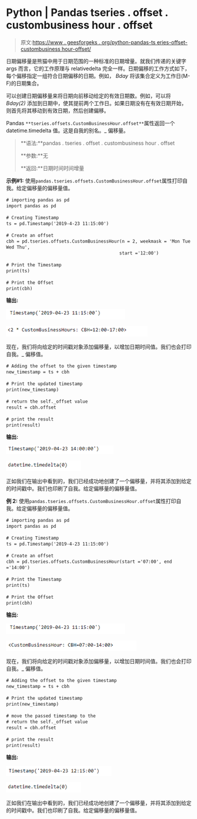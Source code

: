# Python | Pandas tseries . offset . custombusiness hour . offset

> 原文:[https://www . geesforgeks . org/python-pandas-ts eries-offset-custombusiness hour-offset/](https://www.geeksforgeeks.org/python-pandas-tseries-offsets-custombusinesshour-offset/)

日期偏移量是熊猫中用于日期范围的一种标准的日期增量。就我们传递的关键字 args 而言，它的工作原理与 relativedelta 完全一样。日期偏移的工作方式如下，每个偏移指定一组符合日期偏移的日期。例如， *Bday* 将该集合定义为工作日(M-F)的日期集合。

可以创建日期偏移量来将日期向前移动给定的有效日期数。例如，可以将 *Bday(2)* 添加到日期中，使其提前两个工作日。如果日期没有在有效日期开始，则首先将其移动到有效日期，然后创建偏移。

Pandas `**tseries.offsets.CustomBusinessHour.offset**`属性返回一个 datetime.timedelta 值。这是自我的别名。_ 偏移量。

> **语法:**pandas . tseries . offset . custombusiness hour . offset
> 
> **参数:**无
> 
> **返回:**日期时间时间增量

**示例#1:** 使用`pandas.tseries.offsets.CustomBusinessHour.offset`属性打印自我。给定偏移量的偏移量值。

```
# importing pandas as pd
import pandas as pd

# Creating Timestamp
ts = pd.Timestamp('2019-4-23 11:15:00')

# Create an offset
cbh = pd.tseries.offsets.CustomBusinessHour(n = 2, weekmask = 'Mon Tue Wed Thu',
                                           start ='12:00')

# Print the Timestamp
print(ts)

# Print the Offset
print(cbh)
```

**输出:**

![](img/e0dfb84ec590773846b3cb253771ae92.png)

![](img/4a18519f44fcbd1022ab3d34ee6834a3.png)

现在，我们将向给定的时间戳对象添加偏移量，以增加日期时间值。我们也会打印自我。_ 偏移值。

```
# Adding the offset to the given timestamp
new_timestamp = ts + cbh

# Print the updated timestamp
print(new_timestamp)

# return the self._offset value
result = cbh.offset

# print the result
print(result)
```

**输出:**

![](img/a30fa80851ee6ae90dbb5c876ec32328.png)

![](img/b6e4ffc93983547052aaac4afd0c76a2.png)

正如我们在输出中看到的，我们已经成功地创建了一个偏移量，并将其添加到给定的时间戳中。我们也印刷了自我。给定偏移量的偏移量值。

**例 2:** 使用`pandas.tseries.offsets.CustomBusinessHour.offset`属性打印自我。给定偏移量的偏移量值。

```
# importing pandas as pd
import pandas as pd

# Creating Timestamp
ts = pd.Timestamp('2019-4-23 11:15:00')

# Create an offset
cbh = pd.tseries.offsets.CustomBusinessHour(start ='07:00', end ='14:00')

# Print the Timestamp
print(ts)

# Print the Offset
print(cbh)
```

**输出:**

![](img/e0dfb84ec590773846b3cb253771ae92.png)

![](img/32e224c371cc0f205d6d43ed7ea7995b.png)

现在，我们将向给定的时间戳对象添加偏移量，以增加日期时间值。我们也会打印自我。_ 偏移值。

```
# Adding the offset to the given timestamp
new_timestamp = ts + cbh

# Print the updated timestamp
print(new_timestamp)

# move the passed timestamp to the 
# return the self._offset value
result = cbh.offset

# print the result
print(result)
```

**输出:**

![](img/df360b6011955f9fe78ba406d14502d2.png)

![](img/b6e4ffc93983547052aaac4afd0c76a2.png)

正如我们在输出中看到的，我们已经成功地创建了一个偏移量，并将其添加到给定的时间戳中。我们也印刷了自我。给定偏移量的偏移量值。